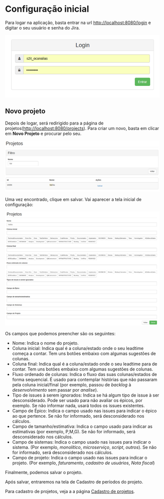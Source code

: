 # Configuração inicial
Para logar na aplicação, basta entrar na url [http://localhost:8080/login](http://localhost:8080/login) e digitar o seu usuário e senha do Jira.

![login](/images/jiratorio-login.png)

## Novo projeto
Depois de logar, será redirigido para a página de projetos([http://localhost:8080/projects](http://localhost:8080/projects)). Para criar um novo, basta em clicar em **Novo Projeto** e procurar pelo seu. 

![Novo Projeto](/images/jiratorio-new-project.png)

Uma vez encontrado, clique em salvar. Vai aparecer a tela inicial de configuração:

![Configuração de Projeto](/images/jiratorio-config-project.png)

Os campos que podemos preencher são os seguintes:
- Nome: Indica o nome do projeto.
- Coluna inicial: Indica qual é a coluna/estado onde o seu leadtime começa a contar. Tem uns botões embaixo com algumas sugestões de colunas.
- Coluna final: Indica qual é a coluna/estado onde o seu leadtime para de contar. Tem uns botões embaixo com algumas sugestões de colunas.
- Fluxo ordenado de colunas: Indica o fluxo das suas colunas/estados de forma sequencial. É usado para contemplar histórias que não passaram pela coluna inicial/final (por exemplo, passou de _backlog_ à _desenvolvimento_ sem passar por _analise_).
- Tipo de issues à serem ignorados: Indica se há algum tipo de issue à ser desconsiderado. Pode ser usado para não avaliar os épicos, por exemplo. Se não informar nada, usará todos os issues existentes.
- Campo de Épico: Indica o campo usado nas issues para indicar o épico ao que pertence. Se não for informado, será desconsiderado nos cálculos.
- Campo de tamanho/estimativa: Indica o campo usado para indicar as estimativas (por exemplo, P,M,G). Se não for informado, será desconsiderado nos cálculos.
- Campo de sistemas: Indica o campo usado nas issues para indicar o sistema. (Por exemplo, _monolítico_, _microserviço_, _script_, _outros_). Se não for informado, será desconsiderado nos cálculos.
- Campo de projeto: Indica o campo usado nas issues para indicar o projeto. (Por exemplo, _faturamento_, _cadastro de usuários_, _Nota fiscal_)

Finalmente, podemos salvar o projeto. 

Após salvar, entraremos na tela de Cadastro de períodos do projeto.

Para cadastro de projetos, veja a a página [Cadastro de projetos](/cadastroProjetos.html).